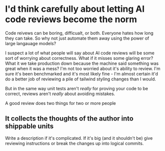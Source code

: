 # I'd think carefully about letting AI code reviews become the norm

Code reivews can be boring, difficualt, or both. Everyone hates how long they can take. So why not just automate them away using the power of large langauage models?

I suspect a lot of what people will say about AI code reviews will be some sort of worrying about correctness. What if it misses some glaring error? What it we take production down because the machine said something was great when it was a mess? I'm not too worried about it's ability to review. I'm sure it's been benchmarked and it's most likely fine - I'm almost certain it'd do a better job of reviewing a pile of tailwind styling changes than I would.

But in the same way unit tests aren't _really_ for proving your code to be correct, reviews aren't _really_ about avoiding mistakes.

A good review does two things for two or more people

## It collects the thoughts of the author into shippable units

Write a description if it's complicated. If it's big (and it shouldn't be) give reviewing instructions or break the changes up into logical commits. 


